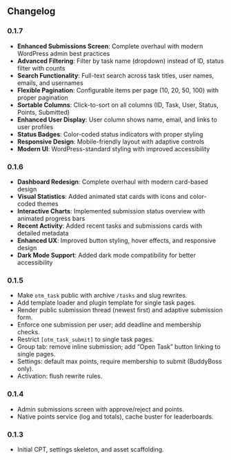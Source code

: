 ## Changelog

### 0.1.7
- **Enhanced Submissions Screen**: Complete overhaul with modern WordPress admin best practices
- **Advanced Filtering**: Filter by task name (dropdown) instead of ID, status filter with counts
- **Search Functionality**: Full-text search across task titles, user names, emails, and usernames
- **Flexible Pagination**: Configurable items per page (10, 20, 50, 100) with proper pagination
- **Sortable Columns**: Click-to-sort on all columns (ID, Task, User, Status, Points, Submitted)
- **Enhanced User Display**: User column shows name, email, and links to user profiles
- **Status Badges**: Color-coded status indicators with proper styling
- **Responsive Design**: Mobile-friendly layout with adaptive controls
- **Modern UI**: WordPress-standard styling with improved accessibility

### 0.1.6
- **Dashboard Redesign**: Complete overhaul with modern card-based design
- **Visual Statistics**: Added animated stat cards with icons and color-coded themes  
- **Interactive Charts**: Implemented submission status overview with animated progress bars
- **Recent Activity**: Added recent tasks and submissions cards with detailed metadata
- **Enhanced UX**: Improved button styling, hover effects, and responsive design
- **Dark Mode Support**: Added dark mode compatibility for better accessibility

### 0.1.5
- Make `otm_task` public with archive `/tasks` and slug rewrites.
- Add template loader and plugin template for single task pages.
- Render public submission thread (newest first) and adaptive submission form.
- Enforce one submission per user; add deadline and membership checks.
- Restrict `[otm_task_submit]` to single task pages.
- Group tab: remove inline submission; add “Open Task” button linking to single pages.
- Settings: default max points, require membership to submit (BuddyBoss only).
- Activation: flush rewrite rules.

### 0.1.4
- Admin submissions screen with approve/reject and points.
- Native points service (log and totals), cache buster for leaderboards.

### 0.1.3
- Initial CPT, settings skeleton, and asset scaffolding.



